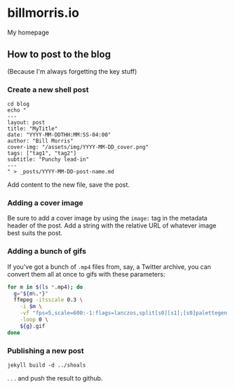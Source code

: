 # billmorris.io

My homepage

## How to post to the blog
(Because I'm always forgetting the key stuff)

### Create a new shell post
```
cd blog
echo "
---
layout: post
title: "MyTitle"
date: "YYYY-MM-DDTHH:MM:SS-04:00"
author: "Bill Morris"
cover-img: "/assets/img/YYYY-MM-DD_cover.png"
tags: ["tag1", "tag2"]
subtitle: "Punchy lead-in"
---
" > _posts/YYYY-MM-DD-post-name.md
```

Add content to the new file, save the post.

### Adding a cover image

Be sure to add a cover image by using the `image:` tag in the metadata header of the post. Add a string with the relative URL of whatever image best suits the post.

### Adding a bunch of gifs

If you've got a bunch of `.mp4` files from, say, a Twitter archive, you can convert them all at once to gifs with these parameters:

```sh
for m in $(ls *.mp4); do
  g="${m%.*}"
  ffmpeg -itsscale 0.3 \
    -i $m \
    -vf "fps=5,scale=600:-1:flags=lanczos,split[s0][s1];[s0]palettegen[p];[s1][p]paletteuse" \
    -loop 0 \
    ${g}.gif
done
```

### Publishing a new post

```
jekyll build -d ../shoals
```

. . . and push the result to github.
